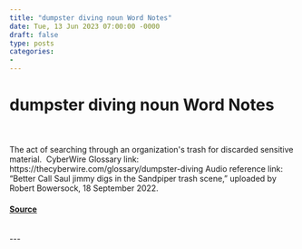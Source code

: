 ```yaml
---
title: "dumpster diving noun Word Notes"
date: Tue, 13 Jun 2023 07:00:00 -0000
draft: false
type: posts
categories: 
- 
---
```

# dumpster diving noun Word Notes

<br/>

<br/>
The act of searching through an organization's trash for discarded sensitive material.  CyberWire Glossary link: https://thecyberwire.com/glossary/dumpster-diving Audio reference link: “Better Call Saul jimmy digs in the Sandpiper trash scene,” uploaded by Robert Bowersock, 18 September 2022.

#### [Source](https://thecyberwire.com/podcasts/word-notes/152/notes)

<br/>
---
